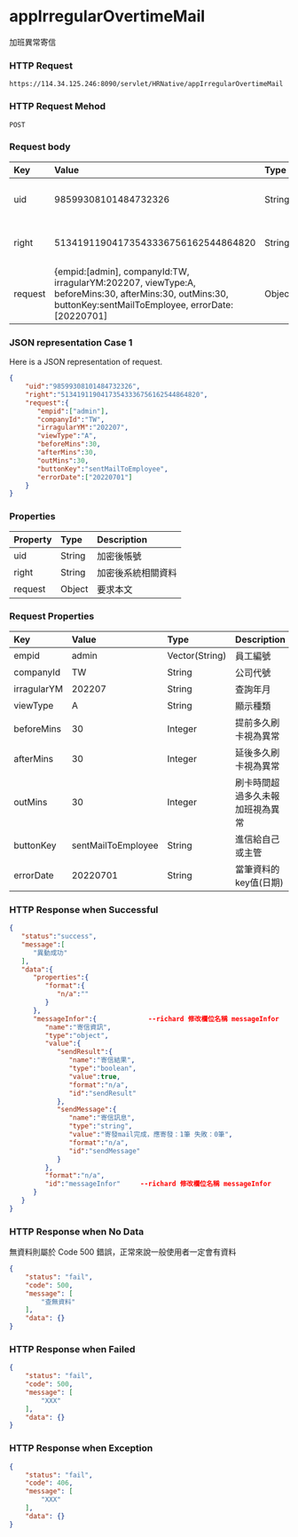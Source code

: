 # appIrregularOvertimeMail
加班異常寄信

### HTTP Request
```
https://114.34.125.246:8090/servlet/HRNative/appIrregularOvertimeMail
```

### HTTP Request Mehod
```
POST
```

### Request body
| Key | Value | Type | Description |
|:----------|:-------------|:-----|:------------|
| uid | 98599308101484732326 | String | 需透過appLogin取得
| right | 51341911904173543336756162544864820 | String | 需透過appLogin取得 |
| request | {empid:[admin], companyId:TW, irragularYM:202207, viewType:A, beforeMins:30, afterMins:30, outMins:30, buttonKey:sentMailToEmployee, errorDate:[20220701] | Object |

### JSON representation Case 1
Here is a JSON representation of request.
```json
{
    "uid":"98599308101484732326",
    "right":"51341911904173543336756162544864820",
    "request":{
       "empid":["admin"],
       "companyId":"TW",
       "irragularYM":"202207",
       "viewType":"A",
       "beforeMins":30,
       "afterMins":30,
       "outMins":30,
       "buttonKey":"sentMailToEmployee",
       "errorDate":["20220701"]
    }
}
```

### Properties
| Property | Type | Description |
|:---------|:-----|:------------|
| uid   | String | 加密後帳號 |
| right | String | 加密後系統相關資料 |
| request | Object | 要求本文 |

### Request Properties
| Key | Value | Type | Description | Required | Format |
|:----------|:-------------|:-----|:------------|:------------|:------------|
| empid | admin | Vector(String) | 員工編號 | Y | n/a |
| companyId | TW | String | 公司代號 | Y | n/a |
| irragularYM | 202207 | String | 查詢年月 | Y | AC(YYYYmm) |
| viewType | A | String | 顯示種類 | Y | n/a |
| beforeMins | 30 | Integer | 提前多久刷卡視為異常 | Y | n/a |
| afterMins | 30 | Integer | 延後多久刷卡視為異常 | Y | n/a |
| outMins | 30 | Integer | 刷卡時間超過多久未報加班視為異常 | Y | n/a |
| buttonKey | sentMailToEmployee | String | 進信給自己或主管 | Y | n/a |
| errorDate | 20220701 | String | 當筆資料的key值(日期) | Y | AC(YYYYmmdd) |


### HTTP Response when Successful
```json
{
   "status":"success",
   "message":[
      "異動成功"
   ],
   "data":{
      "properties":{
         "format":{
            "n/a":""
         }
      },
      "messageInfor":{             --richard 修改欄位名稱 messageInfor
         "name":"寄信資訊", 
         "type":"object",
         "value":{
            "sendResult":{
               "name":"寄信結果",
               "type":"boolean",
               "value":true,
               "format":"n/a",
               "id":"sendResult"
            },
            "sendMessage":{
               "name":"寄信訊息",
               "type":"string",
               "value":"寄發mail完成，應寄發：1筆 失敗：0筆",
               "format":"n/a",
               "id":"sendMessage"
            }
         },
         "format":"n/a",
         "id":"messageInfor"     --richard 修改欄位名稱 messageInfor
      }
   }
}
```

### HTTP Response when No Data
無資料則屬於 Code 500 錯誤，正常來說一般使用者一定會有資料
```json
{
    "status": "fail",
    "code": 500,
    "message": [
        "查無資料"
    ],
    "data": {}
}
```

### HTTP Response when Failed
```json
{
    "status": "fail",
    "code": 500,
    "message": [
        "XXX"
    ],
    "data": {}
}
```

### HTTP Response when Exception
```json
{
    "status": "fail",
    "code": 406,
    "message": [
        "XXX"
    ],
    "data": {}
}
```
